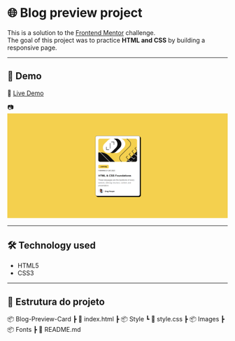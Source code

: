 # 🌐 Blog preview project

This is a solution to the [Frontend Mentor](https://www.frontendmentor.io) challenge.  
The goal of this project was to practice **HTML and CSS** by building a responsive page. 

---

## 🚀 Demo

🔗 [Live Demo](https://leonardolaz01.github.io/Blog-Preview-Card/)

📷![screenshot](./screenshot.png)

---

## 🛠 Technology used
- HTML5  
- CSS3  

---

## 📂 Estrutura do projeto
📦 Blog-Preview-Card
┣ 📜 index.html
┣ 📦 Style
  ┗ 📜 style.css
┣ 📦 Images
┣ 📦 Fonts
┣ 📜 README.md
